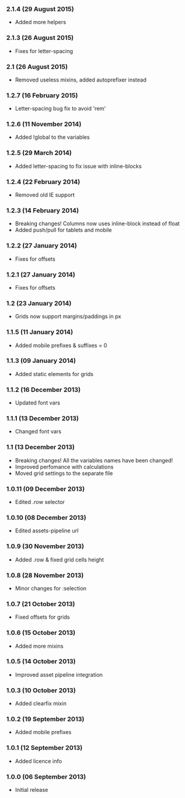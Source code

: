 ### 2.1.4 (29 August 2015)
  * Added more helpers

### 2.1.3 (26 August 2015)
  * Fixes for letter-spacing

### 2.1 (26 August 2015)
  * Removed useless mixins, added autoprefixer instead

### 1.2.7 (16 February 2015)
  * Letter-spacing bug fix to avoid 'rem'

### 1.2.6 (11 November 2014)
  * Added !global to the variables

### 1.2.5 (29 March 2014)
  * Added letter-spacing to fix issue with inline-blocks

### 1.2.4 (22 February 2014)
  * Removed old IE support

### 1.2.3 (14 February 2014)
  * Breaking changes! Columns now uses inline-block instead of float
  * Added push/pull for tablets and mobile

### 1.2.2 (27 January 2014)
  * Fixes for offsets

### 1.2.1 (27 January 2014)
  * Fixes for offsets

### 1.2 (23 January 2014)
  * Grids now support margins/paddings in px

### 1.1.5 (11 January 2014)
  * Added mobile prefixes & suffixes = 0

### 1.1.3 (09 January 2014)
  * Added static elements for grids

### 1.1.2 (16 December 2013)
  * Updated font vars

### 1.1.1 (13 December 2013)
  * Changed font vars

### 1.1 (13 December 2013)
  * Breaking changes! All the variables names have been changed!
  * Improved perfomance with calculations
  * Moved grid settings to the separate file

### 1.0.11 (09 December 2013)
  * Edited .row selector

### 1.0.10 (08 December 2013)
  * Edited assets-pipeline url

### 1.0.9 (30 November 2013)
  + Added .row & fixed grid cells height

### 1.0.8 (28 November 2013)
  + Minor changes for :selection

### 1.0.7 (21 October 2013)
  + Fixed offsets for grids

### 1.0.6 (15 October 2013)
  + Added more mixins

### 1.0.5 (14 October 2013)
  + Improved asset pipeline integration

### 1.0.3 (10 October 2013)
  + Added clearfix mixin

### 1.0.2 (19 September 2013)
  + Added mobile prefixes

### 1.0.1 (12 September 2013)
  + Added licence info

### 1.0.0 (06 September 2013)
  * Initial release
